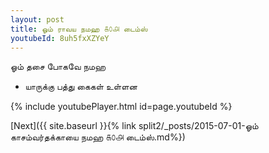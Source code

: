 ```yaml
---
layout: post
title: ஓம் ராவய நமஹ ௧௦௮ டைம்ஸ்
youtubeId: 8uh5fxXZYeY
---
```

 
 
 ஓம் தசை போகவே நமஹ  
 
 -  யாருக்கு பத்து கைகள் உள்ளன 
 
  
 
  
 
 
 
 
 
 


{% include youtubePlayer.html id=page.youtubeId %}
 
[Next]({{ site.baseurl }}{% link  split2/_posts/2015-07-01-ஓம் காசம்வர்தக்காயை நமஹ ௧௦௮ டைம்ஸ்.md%})
 
